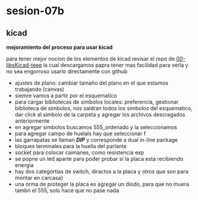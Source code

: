 # sesion-07b

## kicad

__mejoramiento del proceso para usar kicad__

para tener mejor nocion de los elementos de kicad revisar el repo  de [00-libsKicad-teee](https://github.com/bumwox/dis8644-2025-1/tree/main/00-libsKicad-teee) la cual descargamos papra tener mas facilidad para verla y no sea engorroso usarlo directamente con github

- ajustes de plano: cambiar tamaño del plano en el que estamos trabajando (canvas)
- siemre vamos a partir por el esquematico
- para cargar bibliotecas de simbolos locales: preferencia, gestionar biblioteca de simbolos, nos saldran todos los simbolos del esquematico, dar click al simbolo de la carpeta y agregar los archivos descragados anteriormente
- en agregar simbolos buscamos 555_ordenado y la seleccionamos
- para agregar campo de huelals hay que seleccionar f
- las garrapatas se llaman ___DIP___ y corresponde a dual in-line package
- bloques terminales para la huella del parlante
- socket para colocar caimanes, como resistencia exp
- se popne un led aparte para poder probar si la placa esta recibiendo energia
- hay dos categortias de switch, diractos a la placa y otros que son para montar en carcasa}
- una orma de proteger la placa es agregar un diodo, para que no muera tambn el 555, solo hace que no pase nada
  